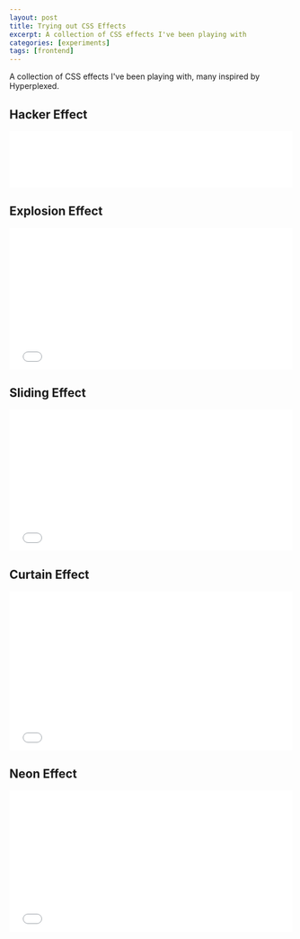 ```yaml
---
layout: post
title: Trying out CSS Effects
excerpt: A collection of CSS effects I've been playing with
categories: [experiments]
tags: [frontend]
---
```


A collection of CSS effects I've been playing with, many inspired by Hyperplexed.
## Hacker Effect

<iframe
    src="{% link effects/hacker.html %}"
    style="width:100%; aspect-ratio: 5;"
    frameborder="0"
    scrolling="no"
></iframe>

## Explosion Effect

<iframe
    src="{% link effects/explosion.html %}"
    style="width: 100%; aspect-ratio: 2;"
    frameborder="0"
    scrolling="no"
></iframe>

## Sliding Effect

<iframe
    src="{% link effects/sliding.html %}"
    style="width: 100%; aspect-ratio: 2;"
    frameborder="0"
    scrolling="no"
></iframe>

## Curtain Effect

<iframe
    src="{% link effects/curtain.html %}"
    style="width: 100%; aspect-ratio: 16/9;"
    frameborder="0"
    scrolling="no"
></iframe>

## Neon Effect

<iframe
    src="{% link effects/neon.html %}"
    style="width: 100%; aspect-ratio: 2;"
    frameborder="0"
    scrolling="no"
></iframe>